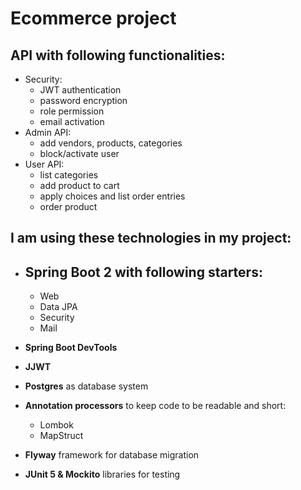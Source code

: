 # Ecommerce project

## API with following functionalities:
- Security:
  - JWT authentication
  - password encryption
  - role permission
  - email activation 
- Admin API:
  - add vendors, products, categories
  - block/activate user
- User API:
  - list categories
  - add product to cart
  - apply choices and list order entries
  - order product
 

## I am using these technologies in my project:

- **Spring Boot 2**  with following starters:
  -
  - Web
  - Data JPA
  - Security
  - Mail

- **Spring Boot DevTools**

- **JJWT**

- **Postgres** as database system

- **Annotation processors** to keep code to be readable and short:
  
  - Lombok
  - MapStruct

- **Flyway** framework for database migration

- **JUnit 5 & Mockito** libraries for testing
